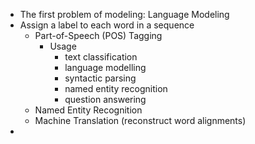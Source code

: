 - The first problem of modeling: Language Modeling
- Assign a label to each word in a sequence
	- Part-of-Speech (POS) Tagging
		- Usage
			- text classification
			- language modelling
			- syntactic parsing
			- named entity recognition
			- question answering
	- Named Entity Recognition
	- Machine Translation (reconstruct word alignments)
-